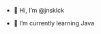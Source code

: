 - 👋 Hi, I’m @jnsklck
<!---
- 👀 I’m interested in ...
--->
- 🌱 I’m currently learning Java
  <!---
- 💞️ I’m looking to collaborate on ...
- 📫 How to reach me ...
--->
<!---
jnsklck/jnsklck is a ✨ special ✨ repository because its `README.md` (this file) appears on your GitHub profile.
You can click the Preview link to take a look at your changes.
--->

